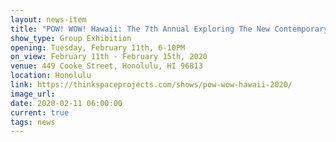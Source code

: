 ```yaml
---
layout: news-item
title: "POW! WOW! Hawaii: The 7th Annual Exploring The New Contemporary Movement – 2020"
show_type: Group Exhibition
opening: Tuesday, February 11th, 6-10PM
on_view: February 11th - February 15th, 2020
venue: 449 Cooke Street, Honolulu, HI 96813
location: Honolulu
link: https://thinkspaceprojects.com/shows/pow-wow-hawaii-2020/
image_url:
date: 2020-02-11 06:00:00
current: true
tags: news
---
```

